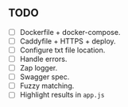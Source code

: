 ## TODO
- [ ] Dockerfile + docker-compose.
- [ ] Caddyfile + HTTPS + deploy.
- [ ] Configure txt file location.
- [ ] Handle errors.
- [ ] Zap logger.
- [ ] Swagger spec.
- [ ] Fuzzy matching.
- [ ] Highlight results in `app.js` 
